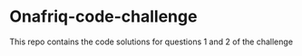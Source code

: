 # Onafriq-code-challenge
This repo contains the code solutions for questions 1 and 2 of the challenge
